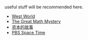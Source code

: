 useful stuff will be recommended here. 

- [West World](https://ddrk.me/westworld/2/) 
-  [The Great Math Mystery](https://www.bilibili.com/video/BV1vs411d73j)
- [资本的故事](https://www.bilibili.com/video/BV1mW411J7ED)
- [PBS Space Time](https://www.bilibili.com/video/BV1nt41167AB)
